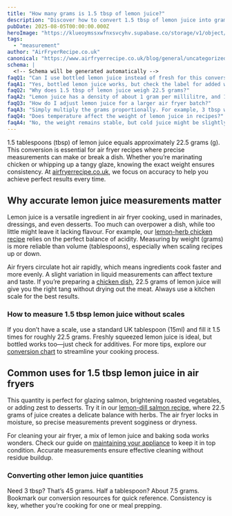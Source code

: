 ```yaml
---
title: "How many grams is 1.5 tbsp of lemon juice?"
description: "Discover how to convert 1.5 tbsp of lemon juice into grams for precise air fryer recipes. Get accurate measurements in seconds!"
pubDate: 2025-08-05T00:00:00.000Z
heroImage: "https://klueoymssxwfnxsvcyhv.supabase.co/storage/v1/object/public/Shmucket/how-many-grams-is-1-5-tbsp-lemon-juice.webp"
tags:
  - "measurement"
author: "AirFryerRecipe.co.uk"
canonical: "https://www.airfryerrecipe.co.uk/blog/general/uncategorized/how-many-grams-is-1-5-tbsp-lemon-juice"
schema: |
  <!-- Schema will be generated automatically -->
faqQ1: "Can I use bottled lemon juice instead of fresh for this conversion?"
faqA1: "Yes, bottled lemon juice works, but check the label for added water or preservatives, which can slightly alter the weight. For best results in air fryer recipes, fresh juice is recommended—it’s brighter in flavour and free from additives."
faqQ2: "Why does 1.5 tbsp of lemon juice weigh 22.5 grams?"
faqA2: "Lemon juice has a density of about 1 gram per millilitre, and 1.5 UK tablespoons equal 22.5ml. Hence, the weight is roughly 22.5 grams. This consistency makes it easy to convert for air fryer recipes."
faqQ3: "How do I adjust lemon juice for a larger air fryer batch?"
faqA3: "Simply multiply the grams proportionally. For example, 3 tbsp would be 45 grams. Always distribute the juice evenly to ensure uniform flavour, especially when air frying proteins or vegetables."
faqQ4: "Does temperature affect the weight of lemon juice in recipes?"
faqA4: "No, the weight remains stable, but cold juice might be slightly denser. For air frying, room-temperature juice blends better with other ingredients, ensuring even coating and cooking."
---
```

<p>1.5 tablespoons (tbsp) of lemon juice equals approximately 22.5 grams (g). This conversion is essential for air fryer recipes where precise measurements can make or break a dish. Whether you’re marinating chicken or whipping up a tangy glaze, knowing the exact weight ensures consistency. At <a href=https://www.airfryerrecipe.co.uk>airfryerrecipe.co.uk</a>, we focus on accuracy to help you achieve perfect results every time.</p>  

<h2>Why accurate lemon juice measurements matter</h2>  
<p>Lemon juice is a versatile ingredient in air fryer cooking, used in marinades, dressings, and even desserts. Too much can overpower a dish, while too little might leave it lacking flavour. For example, our <a href=https://www.airfryerrecipe.co.uk/recipes>lemon-herb chicken recipe</a> relies on the perfect balance of acidity. Measuring by weight (grams) is more reliable than volume (tablespoons), especially when scaling recipes up or down.</p>  

<p>Air fryers circulate hot air rapidly, which means ingredients cook faster and more evenly. A slight variation in liquid measurements can affect texture and taste. If you’re preparing a <a href=https://www.airfryerrecipe.co.uk/recipe-category/chicken>chicken dish</a>, 22.5 grams of lemon juice will give you the right tang without drying out the meat. Always use a kitchen scale for the best results.</p>  

<h3>How to measure 1.5 tbsp lemon juice without scales</h3>  
<p>If you don’t have a scale, use a standard UK tablespoon (15ml) and fill it 1.5 times for roughly 22.5 grams. Freshly squeezed lemon juice is ideal, but bottled works too—just check for additives. For more tips, explore our <a href=https://www.airfryerrecipe.co.uk/air-fryer-conversion-chart>conversion chart</a> to streamline your cooking process.</p>  

<h2>Common uses for 1.5 tbsp lemon juice in air fryers</h2>  
<p>This quantity is perfect for glazing salmon, brightening roasted vegetables, or adding zest to desserts. Try it in our <a href=https://www.airfryerrecipe.co.uk/recipe-category/salmon>lemon-dill salmon recipe</a>, where 22.5 grams of juice creates a delicate balance with herbs. The air fryer locks in moisture, so precise measurements prevent sogginess or dryness.</p>  

<p>For cleaning your air fryer, a mix of lemon juice and baking soda works wonders. Check our guide on <a href=https://www.airfryerrecipe.co.uk/air-fryer-cleaner>maintaining your appliance</a> to keep it in top condition. Accurate measurements ensure effective cleaning without residue buildup.</p>  

<h3>Converting other lemon juice quantities</h3>  
<p>Need 3 tbsp? That’s 45 grams. Half a tablespoon? About 7.5 grams. Bookmark our conversion resources for quick reference. Consistency is key, whether you’re cooking for one or meal prepping.</p>
